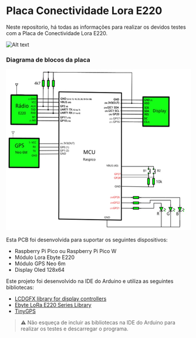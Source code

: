 # Placa Conectividade Lora E220

Neste repositorio, há todas as informações para realizar os devidos testes com a Placa de Conectividade Lora E220. 

<div style="width: 60%; height: 60%">
  
![Alt text](Imagens/2_versão_da_placa_de_conectividade.png=250x250?raw=true "2° Versão da Placa de Conectividade Lora E220")
  
</div>

### Diagrama de blocos da placa
![Alt text](Imagens/Diagrama_de_blocos_PCB.png?raw=true "2° Versão da Placa de Conectividade Lora E220")

Esta PCB foi desenvolvida para suportar os seguintes dispositivos:
- Raspberry Pi Pico ou Raspberry Pi Pico W
- Módulo Lora Ebyte E220
- Módulo GPS Neo 6m
- Display Oled 128x64

Este projeto foi desenvolvido na IDE do Arduino e utiliza as seguintes bibliotecas:
- [LCDGFX library for display controllers](https://github.com/lexus2k/lcdgfx)
- [Ebyte LoRa E220 Series Library](https://github.com/xreef/EByte_LoRa_E220_Series_Library)
- [TinyGPS](https://github.com/mikalhart/TinyGPS)

> :warning: Não esqueça de incluir as bibliotecas na IDE do Arduino para realizar os testes e descarregar o programa.



